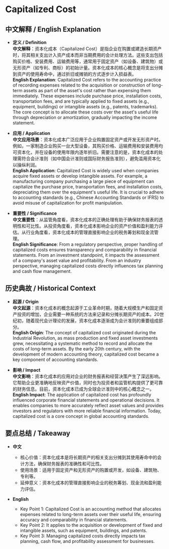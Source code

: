 # Capitalized Cost

## 中文解释 / English Explanation

* **定义 / Definition**  
  **中文解释**：资本化成本（Capitalized Cost）是指企业在购置或建造长期资产时，将其相关支出计入资产成本而非当期费用的会计处理方法。这些支出包括购买价格、安装费用、运输费用等，通常用于固定资产（如设备、建筑物）或无形资产（如专利、商标）的初始计量。资本化成本的核心概念是将支出分摊到资产的使用寿命中，通过折旧或摊销的方式逐步计入损益表。  
  **English Explanation**: Capitalized Cost refers to the accounting practice of recording expenses related to the acquisition or construction of long-term assets as part of the asset's cost rather than expensing them immediately. These expenses include purchase price, installation costs, transportation fees, and are typically applied to fixed assets (e.g., equipment, buildings) or intangible assets (e.g., patents, trademarks). The core concept is to allocate these costs over the asset's useful life through depreciation or amortization, gradually impacting the income statement.

* **应用 / Application**  
  **中文应用场景**：资本化成本广泛应用于企业购置固定资产或开发无形资产时。例如，一家制造企业购买一台大型设备，其购买价格、运输费用和安装费用均可资本化，并在设备的使用年限内逐年折旧。需要注意的是，资本化成本的处理需符合会计准则（如中国会计准则或国际财务报告准则），避免滥用资本化以操纵利润。  
  **English Application**: Capitalized Cost is widely used when companies acquire fixed assets or develop intangible assets. For example, a manufacturing company purchasing a large piece of equipment can capitalize the purchase price, transportation fees, and installation costs, depreciating them over the equipment's useful life. It is crucial to adhere to accounting standards (e.g., Chinese Accounting Standards or IFRS) to avoid misuse of capitalization for profit manipulation.

* **重要性 / Significance**  
  **中文重要性**：从监管角度看，资本化成本的正确处理有助于确保财务报表的透明性和可比性。从投资角度看，资本化成本影响企业的资产价值和盈利能力评估。从行业角度看，资本化成本的管理直接影响企业的税务筹划和现金流管理。  
  **English Significance**: From a regulatory perspective, proper handling of capitalized costs ensures transparency and comparability in financial statements. From an investment standpoint, it impacts the assessment of a company's asset value and profitability. From an industry perspective, managing capitalized costs directly influences tax planning and cash flow management.

## 历史典故 / Historical Context

* **起源 / Origin**  
  **中文起源**：资本化成本的概念起源于工业革命时期，随着大规模生产和固定资产投资的增加，企业需要一种系统的方法来记录和分摊长期资产的成本。20世纪初，随着现代会计理论的发展，资本化成本逐渐成为会计准则的重要组成部分。  
  **English Origin**: The concept of capitalized cost originated during the Industrial Revolution, as mass production and fixed asset investments grew, necessitating a systematic method to record and allocate the costs of long-term assets. By the early 20th century, with the development of modern accounting theory, capitalized cost became a key component of accounting standards.

* **影响 / Impact**  
  **中文影响**：资本化成本的应用对企业的财务报表和经营决策产生了深远影响。它帮助企业更准确地反映资产价值，同时也为投资者和监管机构提供了更可靠的财务信息。目前，资本化成本已成为全球会计准则中的核心概念之一。  
  **English Impact**: The application of capitalized cost has profoundly influenced corporate financial statements and operational decisions. It enables companies to more accurately reflect asset values and provides investors and regulators with more reliable financial information. Today, capitalized cost is a core concept in global accounting standards.

## 要点总结 / Takeaway

* **中文**  
  - 核心价值：资本化成本是将长期资产的相关支出分摊到其使用寿命中的会计方法，确保财务报表的准确性和可比性。  
  - 使用场景：适用于固定资产和无形资产的购置或开发，如设备、建筑物、专利等。  
  - 延伸意义：资本化成本的管理直接影响企业的税务筹划、现金流和盈利能力评估。

* **English**  
  - Key Point 1: Capitalized Cost is an accounting method that allocates expenses related to long-term assets over their useful life, ensuring accuracy and comparability in financial statements.  
  - Key Point 2: It applies to the acquisition or development of fixed and intangible assets, such as equipment, buildings, and patents.  
  - Key Point 3: Managing capitalized costs directly impacts tax planning, cash flow, and profitability assessment for businesses.